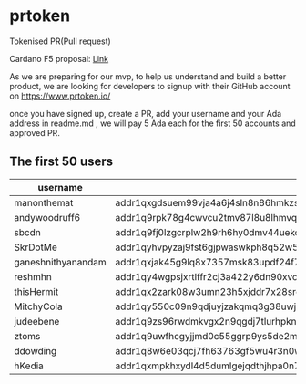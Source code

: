 # prtoken

Tokenised PR(Pull request)

Cardano F5 proposal: [Link](https://cardano.ideascale.com/a/dtd/Tokenised-PR-Pull-request/350780-48088#idea-tab-comments)

As we are preparing for our mvp, to help us understand and build a better product, we are looking for developers to signup with their GitHub account on https://www.prtoken.io/

once you have signed up, create a PR, add your username and your Ada address in readme.md , we will pay 5 Ada each for the first 50 accounts and approved PR.

## The first 50 users


| username   | address | Paid |
|------------|---------|------|
|manonthemat | addr1qxgdsuem99vja4a6j4sln8n86hmkzswc08ekpa7w8fvhq6467knrm89w3u208dj4rzayqp8tz7v27tsgdgre236xwyasp05pk6 | Yes |
|andywoodruff6 | addr1q9rpk78g4cwvcu2tmv87l8u8lhmvqdpwsmxcp3u5xgqe4quthgsk9wzcp3rjqdyulwdn9xqfhp2ame95s2fuqct2lezqtd7wln | Yes |
|sbcdn | addr1q9fj0lzgcrplw2h9rh6hy0dmv44uekdvnksr62vw9y458jrdsxle5p9cx4vpmrxg3klx64u84yyace64pq94ptvz9rcqpyayzw | Yes |
|SkrDotMe | addr1qyhvpyzaj9fst6gjpwaswkph8q52w5napk88yyamq30py23nn3jztmtmserqch9qk3v466000xrknr6cpcdj7f0hc0asp8zh8f | Yes |
|ganeshnithyanandam | addr1qxjak45g9lq8x7357msk83updf24f7nef4v3m4k7vg5fjytsrceh5n9er9w44dgga2rpg0mcfp98cs35xepy498wk24qy5t5qa | Yes |
|reshmhn | addr1qy4wgpsjxrtlffr2cj3a422y6dn90xvc9qlysu0m3vctqc8lpruejclwrgm0yfu7pg7k5xckt4w0xj7tk8xdu545fy4s0660d4 | Yes |
|thisHermit | addr1qx2zark08w3umn23h5xjddr7x28srep2pql7xna8clgqlv54zk28x8vmq2cjegs5gl4xzt7ah7wdkzmaur6we0p479ns6aqldc | Yes |
|MitchyCola | addr1qy550c09n9qdjuyjzakqmq3g38uwjkh3zm6x4sud3tc4w4gwzhx8sgcyq4jkn2u0zchn3qw0zj96j8xlkgw9lup6m96qlegg7j | Yes |
|judeebene | addr1q9zs96rwdmkvgx2n9qgdj7tlurhpknpfr4x833l3nsucdw38t0umpazqm3thly0mat08xh6tg9ug3xujnecafrltgu7skhlvmv | Yes |
|ztoms | addr1q9uwfhcgyjjmd0c55ggrp9ys5de2mh5rllvzxh9h27zp3m8dtvsdljrg6yy9chunvhh2xgpgxy4au9w6xur4ul9auqxs7q4ll7 | Yes |
|ddowding | addr1q8w6e03qcj7fh63763gf5wu4r3n0ws9p56jpvt7k6meref7a4jlzp39un04ra4zsngae28rx7aq2rf4yzchad4hj8jnsey2dx0 | Yes |
|hKedia | addr1qxmpkhxydl4d5dumlgejqdthjhpa0n70579sk4skjulu2q8zjfr2sp8uyu675haf2ytq6658dyetkfr8fsc2c602h7hshg7ll0 | Yes |
